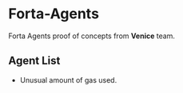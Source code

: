 # Forta-Agents

Forta Agents proof of concepts from **Venice** team.

## Agent List

- Unusual amount of gas used.

